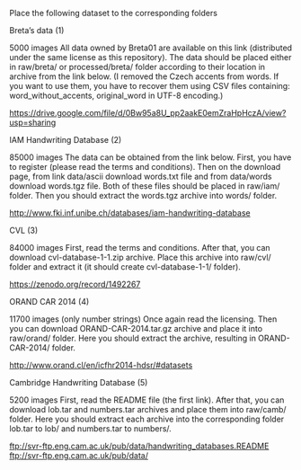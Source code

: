 Place the following dataset to the corresponding folders

Breta’s data (1)

5000 images
All data owned by Breta01 are available on this link (distributed under the same license as this repository). The data should be placed either in raw/breta/ or processed/breta/ folder according to their location in archive from the link below. (I removed the Czech accents from words. If you want to use them, you have to recover them using CSV files containing: word_without_accents, original_word in UTF-8 encoding.)

https://drive.google.com/file/d/0Bw95a8U_pp2aakE0emZraHpHczA/view?usp=sharing


IAM Handwriting Database (2)

85000 images
The data can be obtained from the link below. First, you have to register (please read the terms and conditions). Then on the download page, from link data/ascii download words.txt file and from data/words download words.tgz file. Both of these files should be placed in raw/iam/ folder. Then you should extract the words.tgz archive into words/ folder.

http://www.fki.inf.unibe.ch/databases/iam-handwriting-database


CVL (3)

84000 images
First, read the terms and conditions. After that, you can download cvl-database-1-1.zip archive. Place this archive into raw/cvl/ folder and extract it (it should create cvl-database-1-1/ folder).

https://zenodo.org/record/1492267


ORAND CAR 2014 (4)

11700 images (only number strings)
Once again read the licensing. Then you can download ORAND-CAR-2014.tar.gz archive and place it into raw/orand/ folder. Here you should extract the archive, resulting in ORAND-CAR-2014/ folder.

http://www.orand.cl/en/icfhr2014-hdsr/#datasets


Cambridge Handwriting Database (5)

5200 images
First, read the README file (the first link). After that, you can download lob.tar and numbers.tar archives and place them into raw/camb/ folder. Here you should extract each archive into the corresponding folder lob.tar to lob/ and numbers.tar to numbers/.

ftp://svr-ftp.eng.cam.ac.uk/pub/data/handwriting_databases.README
ftp://svr-ftp.eng.cam.ac.uk/pub/data/
